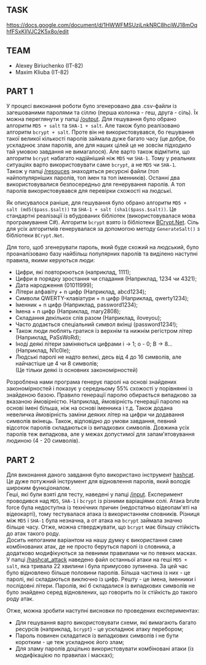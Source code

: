 ## TASK
https://docs.google.com/document/d/1HWWFMSUzjLnkNRC8hciWJ18mOqhfFSxKllVJC2K5x8o/edit

## TEAM
- Alexey Biriuchenko (IT-82)
- Maxim Kliuba (IT-82)

## PART 1
У процесі виконання роботи було згенеровано два .csv-файли із загешованими паролями та сіллю (перша колонка - геш, друга - сіль). 
Їх можна переглянути у папці [/output](/Lab4/output). Для гешування було обрано алгоритм ```MD5 + salt``` та ```SHA-1 + salt```. 
Але також було реалізовано алгоритм ```bcrypt + salt```. Проте він не використовувався, бо гешування такої великої кількості паролів займала дуже багато часу 
(це добре, бо ускладнює злам паролів, але для наших цілей це не зовсім підходило тай умовою завдання не вимагалося). 
Але варто також відмітити, що алгоритм ```bcrypt``` набагато надійніший ніж ```MD5``` чи ```SHA-1```. Тому у реальних ситуаціях варто використовувати саме ```bcrypt```, а не ```MD5``` чи ```SHA-1```.  
Також у папці [/resouces](/Lab4/resouces) знаходяться ресурсні файли (топ найпопулярніших паролів, топ імен та топ іменників). 
Останні два використовувалися безпосередньо для генерування паролів. 
А топ паролів використовувався для перевірки схожості на людські.  

Як описувалося раніше, для гешування було обрано алгоритм ```MD5 + salt (md5($pass.$salt))``` та ```SHA-1 + salt (sha1($pass.$salt))```. Це стандартні реалізації із вбудованих бібліотек (використовувалася мова програмування C#). 
Алгоритм ```bcrypt``` взято із бібліотеки [BCrypt.Net](https://www.nuget.org/packages/BCrypt.Net-Next/4.0.2). Сіль для усіх алгоритмів генерувалася за допомогою методу ```GenerateSalt()``` з бібліотеки ```BCrypt.Net```.  

Для того, щоб згенерувати пароль, який буде схожий на людський, було проаналізовано базу найбільш популярних паролів та виділено наступні правила, якими керуються люди:
- Цифри, які повторюються (наприклад, 1111);
- Цифри в порядку зростання чи спадання (Наприклад, 1234 чи 4321);
- Дата народження (01011999);
- Літери алфавіту + n цифр (Наприклад, abcd1234);
- Символи QWERTY-клавіатури + n цифр (Наприклад, qwerty1234);
- Іменник + n цифр (Наприклад, password1234);
- Імена + n цифр (Наприклад, mary2808);
- Складання декількох слів разом (Наприклад, iloveyou);
- Часто додається спеціальний символ вкінці (password1234!);
- Також люди люблять гратися із верхнім та нижнім регістром літер (Наприклад, PaSsWoRd);
- Іноді деякі літери заміняються цифрами i -> 1; o - 0; B -> 8... (Наприклад, N1c0le);
- Людські паролі не надто великі, десь від 4 до 16 символів, але найчастіше це 4 чи 8 символів;  
(Це тільки деякі із основних закономірностей)  

Розроблена нами програма генерує паролі на основі знайдених закономірностей і показує у середньому 55% схожості у порівнянні із знайденою базою. 
Правило генерації паролю обирається випадково за вказаною ймовірністю. Наприклад, ймовірність генерації паролю на основі імені більша, ніж на основі іменника і т.д. 
Також додана невеличка ймовірність заміни деяких літер на цифри чи додавання символів вкінець. Також, відповідно до умови завдання, певний відсоток паролів складаються із випадкових символів. 
Довжина усіх паролів теж випадкова, але у межах допустимої для запам'ятовування людиною (4 - 20 символів).  

## PART 2
Для виконання даного завдання було використано інструмент [hashcat](https://hashcat.net/hashcat/). 
Це дуже потужний інструмент для відновлення паролів, який володіє широким функціоналом.  
Геші, які були взяті для тесту, наведені у папці [/input](/Lab4/input). Експеримент проводився над ```MD5```, ```SHA-1``` і ```bcrypt``` із різними варіаціями солі. 
Атака brute force була недоступна із технічних причин (недостатньо відеопам'яті на відеокарті), тому тестувалася атака із використанням словників. 
Різниця між ```MD5``` і ```SHA-1``` була незначна, а от атака на ```bcrypt``` займала значно більше часу. Отже, можна стверджувати, що ```bcrypt``` має більшу стійкість до атак такого роду.  
Досить непоганим варіантом на нашу думку є використання саме комбінованих атак, де не просто беруться паролі із словника, а додатково модифікуються за певними правилами чи по певних масках.  
У папці [/hashcat_attack](/Lab4/hashcat_attack) наведено файл останньої атаки на геші ```MD5 + salt```, яка тривала 22 хвилини і була примусово зупинена. 
За цей час було відновлено більше половини паролів. Більша частина із них - це паролі, які складаються виключно із цифр. Решту - це імена, іменники і послідовні літери. 
Паролів, які б складалися із випадкових символів не було знайдено серед відновлених, що говорить по їх стійкість до такого роду атак.

Отже, можна зробити наступні висновки по проведених експериментах:
- Для гешування варто використовувати схеми, які вимагають багато ресурсів (наприклад, ```bcrypt```) - це ускладнює атаку перебором;
- Пароль повинен складатися із випадкових символів і не бути коротким - це теж ускладнює його злам;
- Для зламу паролів доцільно використовувати комбіновані атаки (із модифікацією по правилах і масках);